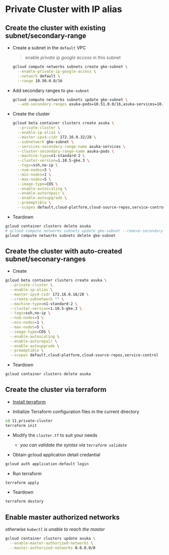 # Private Cluster with IP alias

## Create the cluster with existing subnet/secondary-range

* Create a subnet in the `default` VPC

  > enable _private ip google access_ in this subnet

  ```sh
  gcloud compute networks subnets create gke-subnet \
    --enable-private-ip-google-access \
    --network default \
    --range 10.50.0.0/16
  ```

* Add secondary ranges to `gke-subnet`

  ```sh
  gcloud compute networks subnets update gke-subnet \
    --add-secondary-ranges asuka-pods=10.51.0.0/16,asuka-services=10.52.0.0/16
  ```

* Create the cluster

  ```sh
  gcloud beta container clusters create asuka \
    --private-cluster \
    --enable-ip-alias \
    --master-ipv4-cidr 172.16.0.32/28 \
    --subnetwork gke-subnet \
    --services-secondary-range-name asuka-services \
    --cluster-secondary-range-name asuka-pods \
    --machine-type=n1-standard-2 \
    --cluster-version=1.10.5-gke.3 \
    --tags=ssh,no-ip \
    --num-nodes=3 \
    --min-nodes=1 \
    --max-nodes=5 \
    --image-type=COS \
    --enable-autoscaling \
    --enable-autorepair \
    --enable-autoupgrade \
    --preemptible \
    --scopes default,cloud-platform,cloud-source-repos,service-control
  ```

* Teardown

```sh
gcloud container clusters delete asuka
# gcloud compute networks subnets update gke-subnet --remove-secondary-ranges asuka-pods,asuka-services
gcloud compute networks subnets delete gke-subnet
```

## Create the cluster with auto-created subnet/seconary-ranges

* Create

```sh
gcloud beta container clusters create asuka \
  --private-cluster \
  --enable-ip-alias \
  --master-ipv4-cidr 172.16.0.16/28 \
  --create-subnetwork "" \
  --machine-type=n1-standard-2 \
  --cluster-version=1.10.5-gke.3 \
  --tags=ssh,no-ip \
  --num-nodes=3 \
  --min-nodes=1 \
  --max-nodes=5 \
  --image-type=COS \
  --enable-autoscaling \
  --enable-autorepair \
  --enable-autoupgrade \
  --preemptible \
  --scopes default,cloud-platform,cloud-source-repos,service-control
```

* Teardown

```sh
gcloud container clusters delete asuka
```

## Create the cluster via terraform

* [Install terraform](https://www.terraform.io/intro/getting-started/install.html)

* Initialize Terraform configuration files in the current directory

```sh
cd 11.private-cluster
terraform init
```

* Modify the `cluster.tf` to suit your needs
  * _you can validate the syntax via `terraform validate`_

* Obtain gcloud application detail credantial

```sh
gcloud auth application-default login
```

* Run terraform

```sh
terraform apply
```

* Teardown

```sh
terraform destory
```

## Enable master authorized networks

_otherwise `kubectl` is unable to reach the master_

```sh
gcloud container clusters update asuka \
  --enable-master-authorized-networks \
  --master-authorized-networks 0.0.0.0/0
```